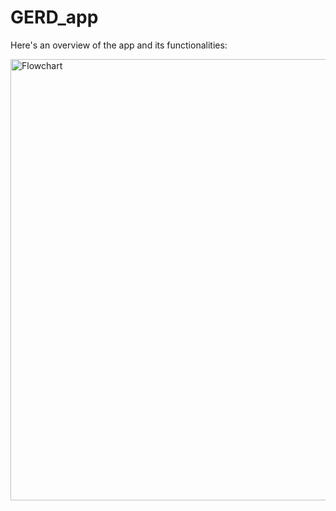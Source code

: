 # GERD_app
Here's an overview of the app and its functionalities:

<img width="706" alt="Flowchart" src="https://user-images.githubusercontent.com/93551800/152234466-e3220ac1-4a9c-4d89-9374-1a14ffbe1253.png">

